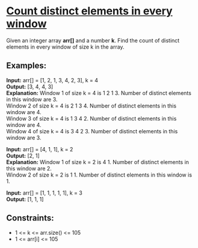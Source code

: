 # [Count distinct elements in every window](https://www.geeksforgeeks.org/problems/count-distinct-elements-in-every-window/1)

Given an integer array **arr[]** and a number **k**. Find the count of distinct elements in every window of size k in the array.

## Examples:

**Input:** arr[] = [1, 2, 1, 3, 4, 2, 3], k = 4  
**Output:**  [3, 4, 4, 3]  
**Explanation:** Window 1 of size k = 4 is 1 2 1 3. Number of distinct elements in this window are 3.   
Window 2 of size k = 4 is 2 1 3 4. Number of distinct elements in this window are 4.  
Window 3 of size k = 4 is 1 3 4 2. Number of distinct elements in this window are 4.  
Window 4 of size k = 4 is 3 4 2 3. Number of distinct elements in this window are 3.  

**Input:** arr[] = [4, 1, 1], k = 2  
**Output:** [2, 1]  
**Explanation:** Window 1 of size k = 2 is 4 1. Number of distinct elements in this window are 2.   
Window 2 of size k = 2 is 1 1. Number of distinct elements in this window is 1.   

**Input:** arr[] = [1, 1, 1, 1, 1], k = 3  
**Output:** [1, 1, 1]  

## Constraints:
- 1 <= k <= arr.size() <= 105  
- 1 <= arr[i] <= 105  